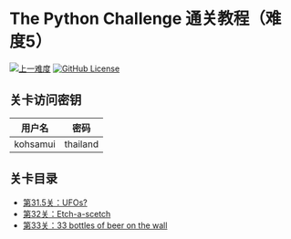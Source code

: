 # The Python Challenge 通关教程（难度5）

[![上一难度](https://img.shields.io/badge/-上一难度-blue?style=flat-square)](../Part4)
[![GitHub License](https://img.shields.io/github/license/Dragon1573/PyChallenge-Tips?color=important&label=Licence&style=flat-square)](https://github.com/Dragon1573/PyChallenge-Tips/blob/master/LICENSE)

## 关卡访问密钥

|  用户名   |   密码   |
|:--------:|:--------:|
| kohsamui | thailand |

## 关卡目录

- [第31.5关：UFOs?](https://nbviewer.jupyter.org/github/Dragon1573/PyChallenge-Tips/blob/master/src/Part4/Quiz31-2.ipynb)
- [第32关：Etch-a-scetch](https://nbviewer.jupyter.org/github/Dragon1573/PyChallenge-Tips/blob/master/src/Part4/Quiz32.ipynb)
- [第33关：33 bottles of beer on the wall](https://nbviewer.jupyter.org/github/Dragon1573/PyChallenge-Tips/blob/master/src/Part4/Quiz33.ipynb)
